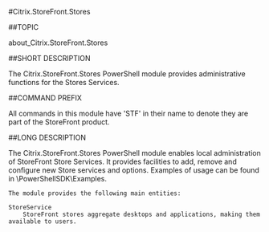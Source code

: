 #Citrix.StoreFront.Stores
##TOPIC
about_Citrix.StoreFront.Stores
##SHORT DESCRIPTION
The Citrix.StoreFront.Stores PowerShell module provides administrative functions for the Stores Services.
##COMMAND PREFIX
All commands in this module have 'STF' in their name to denote they are part of the StoreFront product.
##LONG DESCRIPTION
The Citrix.StoreFront.Stores PowerShell module enables local administration of StoreFront Store Services. It provides facilities to add, remove and configure new Store services and options. Examples of usage can be found in <InstallPath>\PowerShellSDK\Examples. 

    The module provides the following main entities: 

    StoreService 
        StoreFront stores aggregate desktops and applications, making them available to users.
